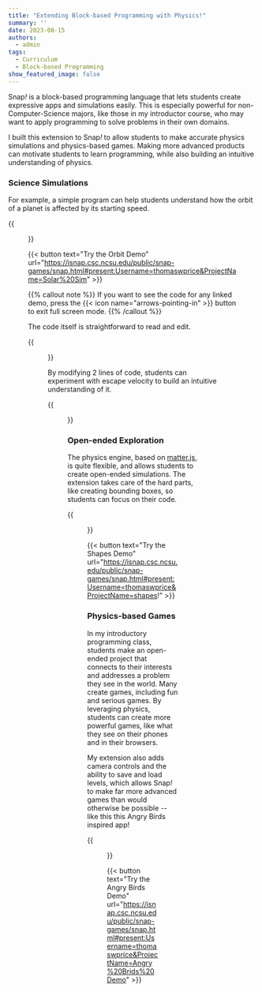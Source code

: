 ```yaml
---
title: "Extending Block-based Programming with Physics!"
summary: ''
date: 2023-08-15
authors:
  - admin
tags:
  - Curriculum
  - Block-based Programming
show_featured_image: false
---
```


Snap<em>!</em> is a block-based programming language that lets students create expressive apps and simulations easily. This is especially powerful for non-Computer-Science majors, like those in my introductor course, who may want to apply programming to solve problems in their own domains.

I built this extension to Snap<em>!</em> to allow students to make accurate physics simulations and physics-based games. Making more advanced products can motivate students to learn programming, while also building an intuitive understanding of physics.

### Science Simulations

For example, a simple program can help students understand how the orbit of a planet is affected by its starting speed.

{{<figure src="orbit.png" class="gif" >}}

{{< button text="Try the Orbit Demo" url="https://isnap.csc.ncsu.edu/public/snap-games/snap.html#present:Username=thomaswprice&ProjectName=Solar%20Sim" >}}

{{% callout note %}}
If you want to see the code for any linked demo, press the {{< icon name="arrows-pointing-in" >}} button to exit full screen mode.
{{% /callout %}}

The code itself is straightforward to read and edit.

{{<figure src="orbit-code.png" >}}


By modifying 2 lines of code, students can experiment with escape velocity to build an intuitive understanding of it.

{{<figure src="escape.png" class="gif" >}}

### Open-ended Exploration

The physics engine, based on [matter.js](https://brm.io/matter-js/), is quite flexible, and allows students to create open-ended simulations. The extension takes care of the hard parts, like creating bounding boxes, so students can focus on their code.

{{<figure src="physics.png" class="gif" >}}

{{< button text="Try the Shapes Demo" url="https://isnap.csc.ncsu.edu/public/snap-games/snap.html#present:Username=thomaswprice&ProjectName=shapes!" >}}

### Physics-based Games

In my introductory programming class, students make an open-ended project that connects to their interests and addresses a problem they see in the world. Many create games, including fun and serious games. By leveraging physics, students can create more powerful games, like what they see on their phones and in their browsers.

My extension also adds camera controls and the ability to save and load levels, which allows Snap<em>!</em> to make far more advanced games than would otherwise be possible -- like this this Angry Birds inspired app!

{{<figure src="games.png" class="gif" >}}

{{< button text="Try the Angry Birds Demo" url="https://isnap.csc.ncsu.edu/public/snap-games/snap.html#present:Username=thomaswprice&ProjectName=Angry%20Brids%20Demo" >}}
